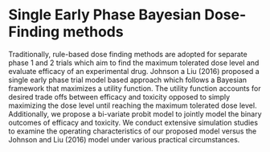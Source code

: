 # Single Early Phase Bayesian Dose-Finding methods
 Traditionally, rule-based dose finding methods are adopted for separate phase 1 and 2 trials which aim to find the maximum tolerated dose level and evaluate efficacy of an experimental drug. Johnson a Liu (2016) proposed a single early phase trial model based approach which follows a Bayesian framework that maximizes a utility function. The utility function accounts for desired trade offs between efficacy and toxicity opposed to simply maximizing the dose level until reaching the maximum tolerated dose level. Additionally, we propose a bi-variate probit model to jointly model the binary outcomes of efficacy and toxicity. We conduct extensive simulation studies to examine the operating characteristics of our proposed model versus the Johnson and Liu (2016) model under various practical circumstances. 
